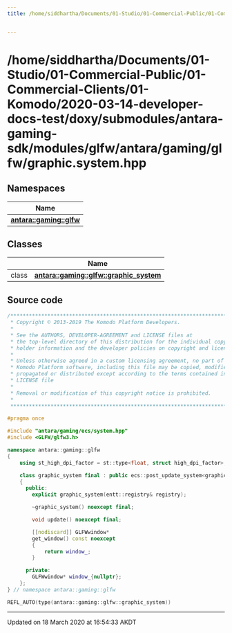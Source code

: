 ```yaml
---
title: /home/siddhartha/Documents/01-Studio/01-Commercial-Public/01-Commercial-Clients/01-Komodo/2020-03-14-developer-docs-test/doxy/submodules/antara-gaming-sdk/modules/glfw/antara/gaming/glfw/graphic.system.hpp


---
```


# /home/siddhartha/Documents/01-Studio/01-Commercial-Public/01-Commercial-Clients/01-Komodo/2020-03-14-developer-docs-test/doxy/submodules/antara-gaming-sdk/modules/glfw/antara/gaming/glfw/graphic.system.hpp







## Namespaces

| Name           |
| -------------- |
| **[antara::gaming::glfw](Namespaces/namespaceantara_1_1gaming_1_1glfw.md)**  |

## Classes

|                | Name           |
| -------------- | -------------- |
| class | **[antara::gaming::glfw::graphic_system](Classes/classantara_1_1gaming_1_1glfw_1_1graphic__system.md)**  |













## Source code

```cpp
/******************************************************************************
 * Copyright © 2013-2019 The Komodo Platform Developers.                      *
 *                                                                            *
 * See the AUTHORS, DEVELOPER-AGREEMENT and LICENSE files at                  *
 * the top-level directory of this distribution for the individual copyright  *
 * holder information and the developer policies on copyright and licensing.  *
 *                                                                            *
 * Unless otherwise agreed in a custom licensing agreement, no part of the    *
 * Komodo Platform software, including this file may be copied, modified,     *
 * propagated or distributed except according to the terms contained in the   *
 * LICENSE file                                                               *
 *                                                                            *
 * Removal or modification of this copyright notice is prohibited.            *
 *                                                                            *
 ******************************************************************************/

#pragma once

#include "antara/gaming/ecs/system.hpp"
#include <GLFW/glfw3.h>

namespace antara::gaming::glfw
{
    using st_high_dpi_factor = st::type<float, struct high_dpi_factor>;

    class graphic_system final : public ecs::post_update_system<graphic_system>
    {
      public:
        explicit graphic_system(entt::registry& registry);

        ~graphic_system() noexcept final;

        void update() noexcept final;

        [[nodiscard]] GLFWwindow*
        get_window() const noexcept
        {
            return window_;
        }

      private:
        GLFWwindow* window_{nullptr};
    };
} // namespace antara::gaming::glfw

REFL_AUTO(type(antara::gaming::glfw::graphic_system))
```


-------------------------------

Updated on 18 March 2020 at 16:54:33 AKDT
